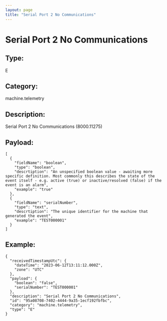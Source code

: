 ```yaml
---
layout: page
title: "Serial Port 2 No Communications"
---
```


# Serial Port 2 No Communications

## Type:

E

## Category:

machine.telemetry

## Description: 

Serial Port 2 No Communications (8000.11275)

## Payload:

```
[
  {
    "fieldName": "boolean",
    "type": "boolean",
    "descrtiption": "An unspecified boolean value - awaiting more specific definition. Most commonly this describes the state of the event itself - e.g. active (true) or inactive/resolved (false) if the event is an alarm",
    "example": "true"
  },
  {
    "fieldName": "serialNumber",
    "type": "text",
    "descrtiption": "The unique identifier for the machine that generated the event",
    "example": "TEST000001"
  }
]
```

## Example:

```
{
  "receivedTimestampUtc": {
    "dateTime": "2023-06-12T13:11:12.000Z",
    "zone": "UTC"
  },
  "payload": {
    "boolean": "false",
    "serialNumber": "TEST000001"
  },
  "description": "Serial Port 2 No Communications",
  "id": "95a08708-7402-4444-9a35-1ecf192fbfbc",
  "category": "machine.telemetry",
  "type": "E"
}
```
